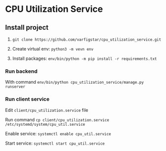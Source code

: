 # CPU Utilization Service


## Install project

1. `git clone https://github.com/varfigstar/cpu_utilization_service.git` 

2. Create virtual env: `python3 -m vevn env`

3. Install packages: `env/bin/python -m pip install -r requirements.txt`

### Run backend

With command `env/bin/python cpu_utilization_service/manage.py runserver`


### Run client service

Edit `client/cpu_utilization.service` file

Run command `cp client/cpu_utilization.service /etc/systemd/system/cpu_util.service`

Enable service: `systemctl enable cpu_util.service`

Start service: `systemctl start cpu_util.service`